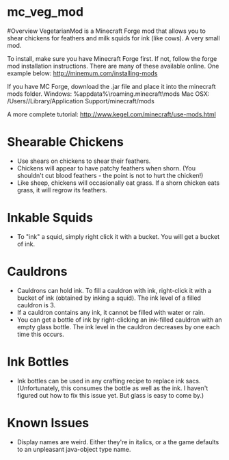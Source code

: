 # mc_veg_mod

#Overview 
VegetarianMod is a Minecraft Forge mod that allows you to shear chickens for feathers and milk squids for ink (like cows). A very small mod.

To install, make sure you have Minecraft Forge first. If not, follow the forge mod installation instructions. There are many of these available online. One example below: 
http://minemum.com/installing-mods

If you have MC Forge, download the .jar file and place it into the minecraft mods folder.
Windows: %appdata%\roaming\.minecraft\mods
Mac OSX: /Users/<your user name>/Library/Application Support/minecraft/mods

A more complete tutorial:
http://www.kegel.com/minecraft/use-mods.html

# Shearable Chickens
- Use shears on chickens to shear their feathers.
- Chickens will appear to have patchy feathers when shorn. (You shouldn't cut blood feathers - the point is not to hurt the chicken!)
- Like sheep, chickens will occasionally eat grass. If a shorn chicken eats grass, it will regrow its feathers.

# Inkable Squids
- To "ink" a squid, simply right click it with a bucket. You will get a bucket of ink.

# Cauldrons
- Cauldrons can hold ink. To fill a cauldron with ink, right-click it with a bucket of ink (obtained by inking a squid). The ink level of a filled cauldron is 3.
- If a cauldron contains any ink, it cannot be filled with water or rain.
- You can get a bottle of ink by right-clicking an ink-filled cauldron with an empty glass bottle. The ink level in the cauldron decreases by one each time this occurs. 

# Ink Bottles
- Ink bottles can be used in any crafting recipe to replace ink sacs. (Unfortunately, this consumes the bottle as well as the ink. I haven't figured out how to fix this issue yet. But glass is easy to come by.)

# Known Issues
- Display names are weird. Either they're in italics, or a the game defaults to an unpleasant java-object type name. 
